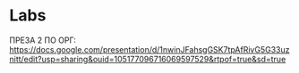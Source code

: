 # Labs
ПРЕЗА 2 ПО ОРГ: https://docs.google.com/presentation/d/1nwinJFahsgGSK7tpAfRivG5G33uznitt/edit?usp=sharing&ouid=105177096716069597529&rtpof=true&sd=true
